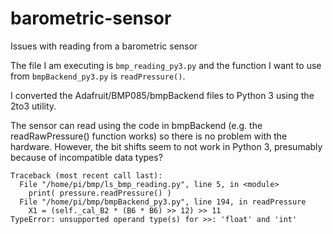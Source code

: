 # barometric-sensor
Issues with reading from a barometric sensor

The file I am executing is `bmp_reading_py3.py` and the function I want to use from `bmpBackend_py3.py` is `readPressure()`.

I converted the Adafruit/BMP085/bmpBackend files to Python 3 using the 2to3 utility.

The sensor can read using the code in bmpBackend (e.g. the readRawPressure() function works) so there is no problem with the hardware. 
However, the bit shifts seem to not work in Python 3, presumably because of incompatible data types?

```
Traceback (most recent call last):
  File "/home/pi/bmp/ls_bmp_reading.py", line 5, in <module>
    print( pressure.readPressure() )
  File "/home/pi/bmp/bmpBackend_py3.py", line 194, in readPressure
    X1 = (self._cal_B2 * (B6 * B6) >> 12) >> 11
TypeError: unsupported operand type(s) for >>: 'float' and 'int'
```
